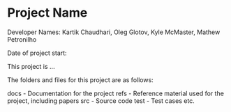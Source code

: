 # Project Name

Developer Names: Kartik Chaudhari, Oleg Glotov, Kyle McMaster, Mathew Petronilho

Date of project start:

This project is ...

The folders and files for this project are as follows:

docs - Documentation for the project
refs - Reference material used for the project, including papers
src - Source code
test - Test cases
etc.